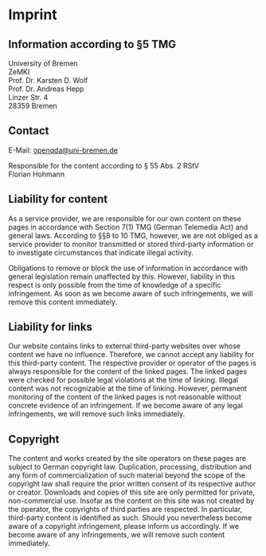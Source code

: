 # Imprint
## Information according to §5 TMG

University of Bremen <br />
ZeMKI <br />
Prof. Dr. Karsten D. Wolf <br />
Prof. Dr. Andreas Hepp <br />
Linzer Str. 4 <br />
28359 Bremen

## Contact

E-Mail: openqda@uni-bremen.de

Responsible for the content according to § 55 Abs. 2 RStV <br />
Florian Hohmann

## Liability for content
As a service provider, we are responsible for our own content on these pages in accordance with Section 7(1) TMG (German Telemedia Act) and general laws. According to §§8 to 10 TMG, however, we are not obliged as a service provider to monitor transmitted or stored third-party information or to investigate circumstances that indicate illegal activity.

Obligations to remove or block the use of information in accordance with general legislation remain unaffected by this. However, liability in this respect is only possible from the time of knowledge of a specific infringement. As soon as we become aware of such infringements, we will remove this content immediately.

## Liability for links
Our website contains links to external third-party websites over whose content we have no influence. Therefore, we cannot accept any liability for this third-party content. The respective provider or operator of the pages is always responsible for the content of the linked pages. The linked pages were checked for possible legal violations at the time of linking. Illegal content was not recognizable at the time of linking. However, permanent monitoring of the content of the linked pages is not reasonable without concrete evidence of an infringement. If we become aware of any legal infringements, we will remove such links immediately.

## Copyright
The content and works created by the site operators on these pages are subject to German copyright law. Duplication, processing, distribution and any form of commercialization of such material beyond the scope of the copyright law shall require the prior written consent of its respective author or creator. Downloads and copies of this site are only permitted for private, non-commercial use. Insofar as the content on this site was not created by the operator, the copyrights of third parties are respected. In particular, third-party content is identified as such. Should you nevertheless become aware of a copyright infringement, please inform us accordingly. If we become aware of any infringements, we will remove such content immediately.
